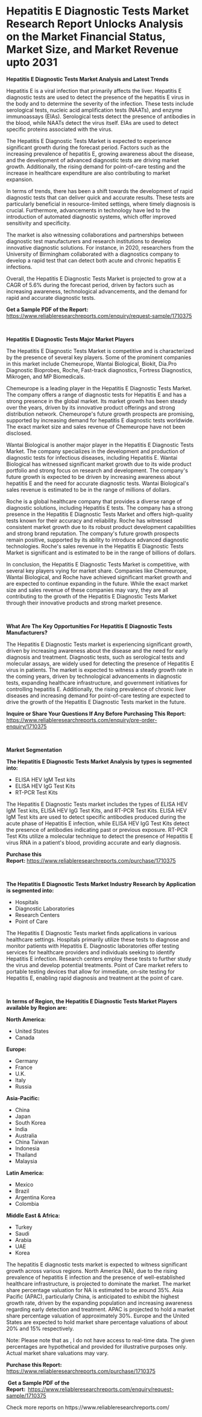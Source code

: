 <p><h1>Hepatitis E Diagnostic Tests Market Research Report Unlocks Analysis on the Market Financial Status, Market Size, and Market Revenue upto 2031</h1></p><p><strong>Hepatitis E Diagnostic Tests Market Analysis and Latest Trends</strong></p>
<p><p>Hepatitis E is a viral infection that primarily affects the liver. Hepatitis E diagnostic tests are used to detect the presence of the hepatitis E virus in the body and to determine the severity of the infection. These tests include serological tests, nucleic acid amplification tests (NAATs), and enzyme immunoassays (EIAs). Serological tests detect the presence of antibodies in the blood, while NAATs detect the virus itself. EIAs are used to detect specific proteins associated with the virus.</p><p>The Hepatitis E Diagnostic Tests Market is expected to experience significant growth during the forecast period. Factors such as the increasing prevalence of hepatitis E, growing awareness about the disease, and the development of advanced diagnostic tests are driving market growth. Additionally, the rising demand for point-of-care testing and the increase in healthcare expenditure are also contributing to market expansion.</p><p>In terms of trends, there has been a shift towards the development of rapid diagnostic tests that can deliver quick and accurate results. These tests are particularly beneficial in resource-limited settings, where timely diagnosis is crucial. Furthermore, advancements in technology have led to the introduction of automated diagnostic systems, which offer improved sensitivity and specificity.</p><p>The market is also witnessing collaborations and partnerships between diagnostic test manufacturers and research institutions to develop innovative diagnostic solutions. For instance, in 2020, researchers from the University of Birmingham collaborated with a diagnostics company to develop a rapid test that can detect both acute and chronic hepatitis E infections.</p><p>Overall, the Hepatitis E Diagnostic Tests Market is projected to grow at a CAGR of 5.6% during the forecast period, driven by factors such as increasing awareness, technological advancements, and the demand for rapid and accurate diagnostic tests.</p></p>
<p><strong>Get a Sample PDF of the Report:&nbsp;</strong> <a href="https://www.reliableresearchreports.com/enquiry/request-sample/1710375">https://www.reliableresearchreports.com/enquiry/request-sample/1710375</a></p>
<p>&nbsp;</p>
<p><strong>Hepatitis E Diagnostic Tests Major Market Players</strong></p>
<p><p>The Hepatitis E Diagnostic Tests Market is competitive and is characterized by the presence of several key players. Some of the prominent companies in this market include Chemeurope, Wantai Biological, Biokit, Dia.Pro Diagnostic Bioprobes, Roche, Fast-track diagnostics, Fortress Diagnostics, Mikrogen, and MP Biomedicals.</p><p>Chemeurope is a leading player in the Hepatitis E Diagnostic Tests Market. The company offers a range of diagnostic tests for Hepatitis E and has a strong presence in the global market. Its market growth has been steady over the years, driven by its innovative product offerings and strong distribution network. Chemeurope's future growth prospects are promising, supported by increasing demand for hepatitis E diagnostic tests worldwide. The exact market size and sales revenue of Chemeurope have not been disclosed.</p><p>Wantai Biological is another major player in the Hepatitis E Diagnostic Tests Market. The company specializes in the development and production of diagnostic tests for infectious diseases, including Hepatitis E. Wantai Biological has witnessed significant market growth due to its wide product portfolio and strong focus on research and development. The company's future growth is expected to be driven by increasing awareness about hepatitis E and the need for accurate diagnostic tests. Wantai Biological's sales revenue is estimated to be in the range of millions of dollars.</p><p>Roche is a global healthcare company that provides a diverse range of diagnostic solutions, including Hepatitis E tests. The company has a strong presence in the Hepatitis E Diagnostic Tests Market and offers high-quality tests known for their accuracy and reliability. Roche has witnessed consistent market growth due to its robust product development capabilities and strong brand reputation. The company's future growth prospects remain positive, supported by its ability to introduce advanced diagnostic technologies. Roche's sales revenue in the Hepatitis E Diagnostic Tests Market is significant and is estimated to be in the range of billions of dollars.</p><p>In conclusion, the Hepatitis E Diagnostic Tests Market is competitive, with several key players vying for market share. Companies like Chemeurope, Wantai Biological, and Roche have achieved significant market growth and are expected to continue expanding in the future. While the exact market size and sales revenue of these companies may vary, they are all contributing to the growth of the Hepatitis E Diagnostic Tests Market through their innovative products and strong market presence.</p></p>
<p>&nbsp;</p>
<p><strong>What Are The Key Opportunities For Hepatitis E Diagnostic Tests Manufacturers?</strong></p>
<p><p>The Hepatitis E Diagnostic Tests market is experiencing significant growth, driven by increasing awareness about the disease and the need for early diagnosis and treatment. Diagnostic tests, such as serological tests and molecular assays, are widely used for detecting the presence of Hepatitis E virus in patients. The market is expected to witness a steady growth rate in the coming years, driven by technological advancements in diagnostic tests, expanding healthcare infrastructure, and government initiatives for controlling hepatitis E. Additionally, the rising prevalence of chronic liver diseases and increasing demand for point-of-care testing are expected to drive the growth of the Hepatitis E Diagnostic Tests market in the future.</p></p>
<p><strong>Inquire or Share Your Questions If Any Before Purchasing This Report:</strong> <a href="https://www.reliableresearchreports.com/enquiry/pre-order-enquiry/1710375">https://www.reliableresearchreports.com/enquiry/pre-order-enquiry/1710375</a></p>
<p>&nbsp;</p>
<p><strong>Market Segmentation</strong></p>
<p><strong>The Hepatitis E Diagnostic Tests Market Analysis by types is segmented into:</strong></p>
<p><ul><li>ELISA HEV IgM Test kits</li><li>ELISA HEV IgG Test Kits</li><li>RT-PCR Test Kits</li></ul></p>
<p><p>The Hepatitis E Diagnostic Tests market includes the types of ELISA HEV IgM Test kits, ELISA HEV IgG Test Kits, and RT-PCR Test Kits. ELISA HEV IgM Test kits are used to detect specific antibodies produced during the acute phase of Hepatitis E infection, while ELISA HEV IgG Test Kits detect the presence of antibodies indicating past or previous exposure. RT-PCR Test Kits utilize a molecular technique to detect the presence of Hepatitis E virus RNA in a patient's blood, providing accurate and early diagnosis.</p></p>
<p><strong>Purchase this Report:&nbsp;</strong><a href="https://www.reliableresearchreports.com/purchase/1710375">https://www.reliableresearchreports.com/purchase/1710375</a></p>
<p>&nbsp;</p>
<p><strong>The Hepatitis E Diagnostic Tests Market Industry Research by Application is segmented into:</strong></p>
<p><ul><li>Hospitals</li><li>Diagnostic Laboratories</li><li>Research Centers</li><li>Point of Care</li></ul></p>
<p><p>The Hepatitis E Diagnostic Tests market finds applications in various healthcare settings. Hospitals primarily utilize these tests to diagnose and monitor patients with Hepatitis E. Diagnostic laboratories offer testing services for healthcare providers and individuals seeking to identify Hepatitis E infection. Research centers employ these tests to further study the virus and develop potential treatments. Point of Care market refers to portable testing devices that allow for immediate, on-site testing for Hepatitis E, enabling rapid diagnosis and treatment at the point of care.</p></p>
<p>&nbsp;</p>
<p><strong>In terms of Region, the Hepatitis E Diagnostic Tests Market Players available by Region are:</strong></p>
<p>
    <p> <strong> North America: </strong>
        <ul>
            <li>United States</li>
            <li>Canada</li>
        </ul>
        </p> 
    <p> <strong> Europe: </strong>
        <ul>
            <li>Germany</li>
            <li>France</li>
            <li>U.K.</li>
            <li>Italy</li>
            <li>Russia</li>
        </ul>
        </p> 
    <p> <strong> Asia-Pacific: </strong>
        <ul>
            <li>China</li>
            <li>Japan</li>
            <li>South Korea</li>
            <li>India</li>
            <li>Australia</li>
            <li>China Taiwan</li>
            <li>Indonesia</li>
            <li>Thailand</li>
            <li>Malaysia</li>
        </ul>
        </p> 
    <p> <strong> Latin America: </strong>
        <ul>
            <li>Mexico</li>
            <li>Brazil</li>
            <li>Argentina Korea</li>
            <li>Colombia</li>
        </ul>
        </p> 
    <p> <strong> Middle East & Africa: </strong>
        <ul>
            <li>Turkey</li>
            <li>Saudi</li>
            <li>Arabia</li>
            <li>UAE</li>
            <li>Korea</li>
        </ul>
    </p>
    </p>
<p><p>The hepatitis E diagnostic tests market is expected to witness significant growth across various regions. North America (NA), due to the rising prevalence of hepatitis E infection and the presence of well-established healthcare infrastructure, is projected to dominate the market. The market share percentage valuation for NA is estimated to be around 35%. Asia Pacific (APAC), particularly China, is anticipated to exhibit the highest growth rate, driven by the expanding population and increasing awareness regarding early detection and treatment. APAC is projected to hold a market share percentage valuation of approximately 30%. Europe and the United States are expected to hold market share percentage valuations of about 20% and 15% respectively.</p><p>Note: Please note that as , I do not have access to real-time data. The given percentages are hypothetical and provided for illustrative purposes only. Actual market share valuations may vary.</p></p>
<p><strong>Purchase this Report: </strong><a href="https://www.reliableresearchreports.com/purchase/1710375">https://www.reliableresearchreports.com/purchase/1710375</a></p>
<p>&nbsp;<strong>Get a Sample PDF of the Report:&nbsp;&nbsp;</strong><a href="https://www.reliableresearchreports.com/enquiry/request-sample/1710375">https://www.reliableresearchreports.com/enquiry/request-sample/1710375</a></p>
<p><strong></strong></p>
<p>Check more reports on https://www.reliableresearchreports.com/</p>